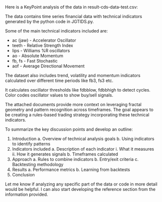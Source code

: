 Here is a KeyPoint analysis of the data in result-cds-data-test.csv:

The data contains time series financial data with technical indicators generated by the python code in JGTIDS.py. 

Some of the main technical indicators included are:
- ac (jaw) - Accelerator Oscillator 
- teeth - Relative Strength Index
- lips - Williams %R oscillators
- ao - Absolute Momentum 
- fb, fs - Fast Stochastic 
- aof - Average Directional Movement

The dataset also includes trend, volatility and momentum indicators calculated over different time periods like fb3, fs3 etc. 

It calculates oscillator thresholds like fdbblow, fdbbhigh to detect cycles. Color codes oscillator values to show buy/sell signals.

The attached documents provide more context on leveraging fractal geometry and pattern recognition across timeframes. The goal appears to be creating a rules-based trading strategy incorporating these technical indicators.

To summarize the key discussion points and develop an outline:
1. Introduction
   a. Overview of technical analysis goals
   b. Using indicators to identify patterns
2. Indicators included
   a. Description of each indicator 
      i. What it measures 
      ii. How it generates signals
   b. Timeframes calculated
3. Approach
   a. Rules to combine indicators
   b. Entry/exit criteria
   c. Backtesting methodology
4. Results
   a. Performance metrics
   b. Learning from backtests
5. Conclusion

Let me know if analyzing any specific part of the data or code in more detail would be helpful. I can also start developing the reference section from the information provided.


